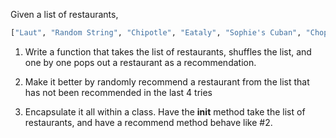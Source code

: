 Given a list of restaurants,

```python
["Laut", "Random String", "Chipotle", "Eataly", "Sophie's Cuban", "Chop't", "Potbelly's"]
```

1. Write a function that takes the list of restaurants, shuffles the list, and one by one pops out a restaurant as a recommendation.

2. Make it better by randomly recommend a restaurant from the list that has not been recommended in the last 4 tries

3. Encapsulate it all within a class. Have the __init__ method take the list of restaurants, and have a recommend method behave like #2.